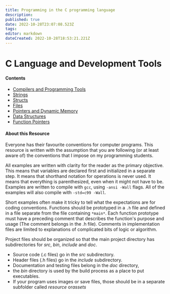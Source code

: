 ```yaml
---
title: Programming in the C programming language
description: 
published: true
date: 2022-10-28T23:07:08.523Z
tags: 
editor: markdown
dateCreated: 2022-10-28T18:53:21.221Z
---
```


 # C Language and Development Tools
 
 #### Contents

-  [Compilers and Programming Tools](CompilersAndProgrammingTools)
- [Strings](Strings)
- [Structs](Structs)
- [Files](Files)
- [Pointers and Dynamic Memory](PointersAndDynamicMemory)
- [Data Structures](DynamicDataStructures)
- [Function Pointers](FunctionPointers)



#### About this Resource

Everyone has their favourite conventions for computer programs. This resource is written with the assumption that you are following (or at least aware of) the conventions that I impose on my programming students.

All examples are written with clarity for the reader as the primary objective. This means that variables are declared first and initialized in a separate step. It means that shorthand notation for operations is never used. It means that everything is parenthesized, even when it might not have to be. Examples are written to compile with `gcc`, using `-ansi -Wall` flags. All of the examples will also compile with `-std=c99
-Wall`.

Short examples often make it tricky to tell what the expectations are for coding conventions. Functions should be prototyped in a `.h` file and defined in a file separate from the file containing `*main*`. Each function prototype must have a preceding comment that describes the function's purpose and usage (The comment belongs in the .h file). Comments in implementation files are limited to explanations of complicated bits of logic or algorithm.

Project files should be organized so that the main project directory has subdirectories for *src*, *bin*, *include* and *doc*. 
- Source code (.c files) go in the *src* subdirectory. 
- Header files (.h files) go in the *include* subdirectory. 
- Documentation and testing files belong in the *doc* directory, 
- the *bin* directory is used by the build process as a place to put executables. 
- If your program uses images or save files, those should be in a separate subfolder called *resource* or*assets* 